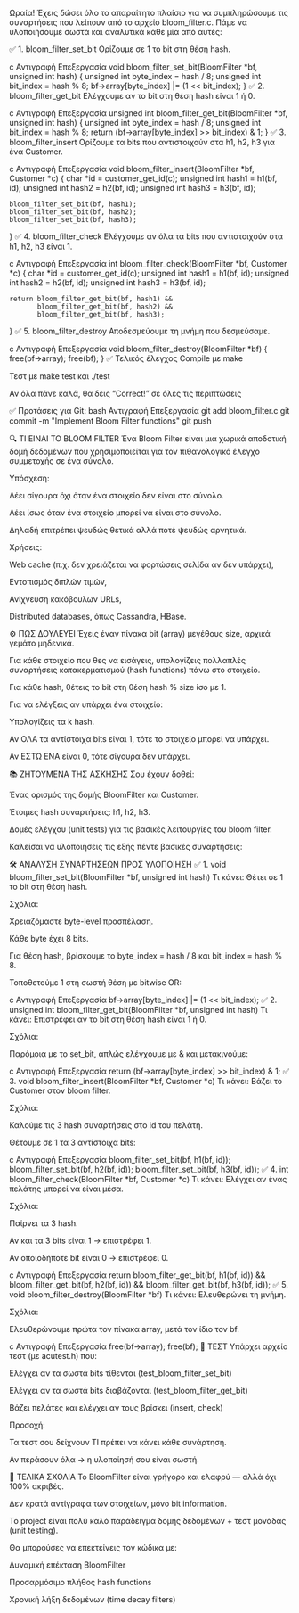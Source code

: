 Ωραία! Έχεις δώσει όλο το απαραίτητο πλαίσιο για να συμπληρώσουμε τις συναρτήσεις που λείπουν από το αρχείο bloom_filter.c. Πάμε να υλοποιήσουμε σωστά και αναλυτικά κάθε μία από αυτές:

✅ 1. bloom_filter_set_bit
Ορίζουμε σε 1 το bit στη θέση hash.

c
Αντιγραφή
Επεξεργασία
void bloom_filter_set_bit(BloomFilter *bf, unsigned int hash) {
    unsigned int byte_index = hash / 8;
    unsigned int bit_index = hash % 8;
    bf->array[byte_index] |= (1 << bit_index);
}
✅ 2. bloom_filter_get_bit
Ελέγχουμε αν το bit στη θέση hash είναι 1 ή 0.

c
Αντιγραφή
Επεξεργασία
unsigned int bloom_filter_get_bit(BloomFilter *bf, unsigned int hash) {
    unsigned int byte_index = hash / 8;
    unsigned int bit_index = hash % 8;
    return (bf->array[byte_index] >> bit_index) & 1;
}
✅ 3. bloom_filter_insert
Ορίζουμε τα bits που αντιστοιχούν στα h1, h2, h3 για ένα Customer.

c
Αντιγραφή
Επεξεργασία
void bloom_filter_insert(BloomFilter *bf, Customer *c) {
    char *id = customer_get_id(c);
    unsigned int hash1 = h1(bf, id);
    unsigned int hash2 = h2(bf, id);
    unsigned int hash3 = h3(bf, id);

    bloom_filter_set_bit(bf, hash1);
    bloom_filter_set_bit(bf, hash2);
    bloom_filter_set_bit(bf, hash3);
}
✅ 4. bloom_filter_check
Ελέγχουμε αν όλα τα bits που αντιστοιχούν στα h1, h2, h3 είναι 1.

c
Αντιγραφή
Επεξεργασία
int bloom_filter_check(BloomFilter *bf, Customer *c) {
    char *id = customer_get_id(c);
    unsigned int hash1 = h1(bf, id);
    unsigned int hash2 = h2(bf, id);
    unsigned int hash3 = h3(bf, id);

    return bloom_filter_get_bit(bf, hash1) &&
           bloom_filter_get_bit(bf, hash2) &&
           bloom_filter_get_bit(bf, hash3);
}
✅ 5. bloom_filter_destroy
Αποδεσμεύουμε τη μνήμη που δεσμεύσαμε.

c
Αντιγραφή
Επεξεργασία
void bloom_filter_destroy(BloomFilter *bf) {
    free(bf->array);
    free(bf);
}
✅ Τελικός έλεγχος
Compile με make

Τεστ με make test και ./test

Αν όλα πάνε καλά, θα δεις “Correct!” σε όλες τις περιπτώσεις

✅ Προτάσεις για Git:
bash
Αντιγραφή
Επεξεργασία
git add bloom_filter.c
git commit -m "Implement Bloom Filter functions"
git push


🔍 ΤΙ ΕΙΝΑΙ ΤΟ BLOOM FILTER
Ένα Bloom Filter είναι μια χωρικά αποδοτική δομή δεδομένων που χρησιμοποιείται για τον πιθανολογικό έλεγχο συμμετοχής σε ένα σύνολο.

Υπόσχεση:

Λέει σίγουρα όχι όταν ένα στοιχείο δεν είναι στο σύνολο.

Λέει ίσως όταν ένα στοιχείο μπορεί να είναι στο σύνολο.

Δηλαδή επιτρέπει ψευδώς θετικά αλλά ποτέ ψευδώς αρνητικά.

Χρήσεις:

Web cache (π.χ. δεν χρειάζεται να φορτώσεις σελίδα αν δεν υπάρχει),

Εντοπισμός διπλών τιμών,

Ανίχνευση κακόβουλων URLs,

Distributed databases, όπως Cassandra, HBase.

⚙️ ΠΩΣ ΔΟΥΛΕΥΕΙ
Έχεις έναν πίνακα bit (array) μεγέθους size, αρχικά γεμάτο μηδενικά.

Για κάθε στοιχείο που θες να εισάγεις, υπολογίζεις πολλαπλές συναρτήσεις κατακερματισμού (hash functions) πάνω στο στοιχείο.

Για κάθε hash, θέτεις το bit στη θέση hash % size ίσο με 1.

Για να ελέγξεις αν υπάρχει ένα στοιχείο:

Υπολογίζεις τα k hash.

Αν ΟΛΑ τα αντίστοιχα bits είναι 1, τότε το στοιχείο μπορεί να υπάρχει.

Αν ΕΣΤΩ ΕΝΑ είναι 0, τότε σίγουρα δεν υπάρχει.

📚 ΖΗΤΟΥΜΕΝΑ ΤΗΣ ΑΣΚΗΣΗΣ
Σου έχουν δοθεί:

Ένας ορισμός της δομής BloomFilter και Customer.

Έτοιμες hash συναρτήσεις: h1, h2, h3.

Δομές ελέγχου (unit tests) για τις βασικές λειτουργίες του bloom filter.

Καλείσαι να υλοποιήσεις τις εξής πέντε βασικές συναρτήσεις:

🛠️ ΑΝΑΛΥΣΗ ΣΥΝΑΡΤΗΣΕΩΝ ΠΡΟΣ ΥΛΟΠΟΙΗΣΗ
✅ 1. void bloom_filter_set_bit(BloomFilter *bf, unsigned int hash)
Τι κάνει: Θέτει σε 1 το bit στη θέση hash.

Σχόλια:

Χρειαζόμαστε byte-level προσπέλαση.

Κάθε byte έχει 8 bits.

Για θέση hash, βρίσκουμε το byte_index = hash / 8 και bit_index = hash % 8.

Τοποθετούμε 1 στη σωστή θέση με bitwise OR:

c
Αντιγραφή
Επεξεργασία
bf->array[byte_index] |= (1 << bit_index);
✅ 2. unsigned int bloom_filter_get_bit(BloomFilter *bf, unsigned int hash)
Τι κάνει: Επιστρέφει αν το bit στη θέση hash είναι 1 ή 0.

Σχόλια:

Παρόμοια με το set_bit, απλώς ελέγχουμε με & και μετακινούμε:

c
Αντιγραφή
Επεξεργασία
return (bf->array[byte_index] >> bit_index) & 1;
✅ 3. void bloom_filter_insert(BloomFilter *bf, Customer *c)
Τι κάνει: Βάζει το Customer στον bloom filter.

Σχόλια:

Καλούμε τις 3 hash συναρτήσεις στο id του πελάτη.

Θέτουμε σε 1 τα 3 αντίστοιχα bits:

c
Αντιγραφή
Επεξεργασία
bloom_filter_set_bit(bf, h1(bf, id));
bloom_filter_set_bit(bf, h2(bf, id));
bloom_filter_set_bit(bf, h3(bf, id));
✅ 4. int bloom_filter_check(BloomFilter *bf, Customer *c)
Τι κάνει: Ελέγχει αν ένας πελάτης μπορεί να είναι μέσα.

Σχόλια:

Παίρνει τα 3 hash.

Αν και τα 3 bits είναι 1 -> επιστρέφει 1.

Αν οποιοδήποτε bit είναι 0 -> επιστρέφει 0.

c
Αντιγραφή
Επεξεργασία
return bloom_filter_get_bit(bf, h1(bf, id)) &&
       bloom_filter_get_bit(bf, h2(bf, id)) &&
       bloom_filter_get_bit(bf, h3(bf, id));
✅ 5. void bloom_filter_destroy(BloomFilter *bf)
Τι κάνει: Ελευθερώνει τη μνήμη.

Σχόλια:

Ελευθερώνουμε πρώτα τον πίνακα array, μετά τον ίδιο τον bf.

c
Αντιγραφή
Επεξεργασία
free(bf->array);
free(bf);
🧪 ΤΕΣΤ
Υπάρχει αρχείο τεστ (με acutest.h) που:

Ελέγχει αν τα σωστά bits τίθενται (test_bloom_filter_set_bit)

Ελέγχει αν τα σωστά bits διαβάζονται (test_bloom_filter_get_bit)

Βάζει πελάτες και ελέγχει αν τους βρίσκει (insert, check)

Προσοχή:

Τα τεστ σου δείχνουν ΤΙ πρέπει να κάνει κάθε συνάρτηση.

Αν περάσουν όλα -> η υλοποίησή σου είναι σωστή.

🏁 ΤΕΛΙΚΑ ΣΧΟΛΙΑ
Το BloomFilter είναι γρήγορο και ελαφρύ — αλλά όχι 100% ακριβές.

Δεν κρατά αντίγραφα των στοιχείων, μόνο bit information.

Το project είναι πολύ καλό παράδειγμα δομής δεδομένων + τεστ μονάδας (unit testing).

Θα μπορούσες να επεκτείνεις τον κώδικα με:

Δυναμική επέκταση BloomFilter

Προσαρμόσιμο πλήθος hash functions

Χρονική λήξη δεδομένων (time decay filters)

